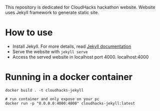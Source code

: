 This repository is dedicated for CloudHacks hackathon website. Website uses Jekyll framework to generate static site.

# How to use
* Install Jekyll. For more details, read [Jekyll documentation](http://jekyllrb.com/docs/installation/)
* Serve the website with `jekyll serve`
* Access the served website in localhost port 4000. localhost:4000

# Running in a docker container

```
docker build . -t cloudhacks-jekyll

# run container and only expose on your pc
docker run -p "0.0.0.0:4000:4000" cloudhacks-jekyll:latest
```
